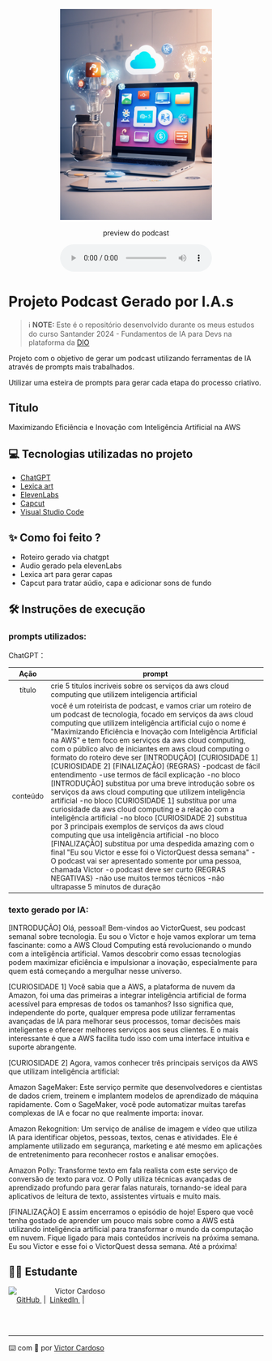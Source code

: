 <p align="center">
<img 
    src="./assets/image/cloudcomputingAi.png"
    width="300"
/>
</p>

<p align="center">
    preview do podcast
</p>

<div align="center">
    <audio src="assets/audio/elevenlabs_audio.mp3" controls title="Podcast editado"></audio>
</div>

# Projeto Podcast Gerado por I.A.s

 > ℹ️ **NOTE:** Este é o repositório desenvolvido durante os meus estudos do curso Santander 2024 - Fundamentos de IA para Devs na plataforma da [DIO](https://dio.me)

Projeto com o objetivo de gerar um podcast utilizando ferramentas de IA através de prompts mais trabalhados.

Utilizar uma esteira de prompts para gerar cada etapa do processo criativo.

## Titulo
Maximizando Eficiência e Inovação com Inteligência Artificial na AWS

## 💻 Tecnologias utilizadas no projeto

- [ChatGPT](https://chat.openai.com/) 
- [Lexica art](https://lexica.art/)
- [ElevenLabs](https://beta.elevenlabs.io/)
- [Capcut](https://www.capcut.com/pt-br/)
- [Visual Studio Code](https://code.visualstudio.com/)

## ✨ Como foi feito ?

- Roteiro gerado via chatgpt
- Audio gerado pela elevenLabs
- Lexica art para gerar capas
- Capcut para tratar aúdio, capa e adicionar sons de fundo

## 🛠️ Instruções de execução

### prompts utilizados: 

ChatGPT：

|   Ação   | prompt                                                                                                                                                                                                                                                                         |
| :------: | ------------------------------------------------------------------------------------------------------------------------------------------------------------------------------------------------------------------------------------------------------------------------------ |
|  título  | crie 5 titulos incriveis sobre os serviços da aws cloud computing que utilizem inteligencia artificial                                                                                                                                                                                                    |
| conteúdo | você é um roteirista de podcast, e vamos criar um roteiro de um podcast de tecnologia, focado em serviços da aws cloud computing que utilizem inteligência artificial cujo o nome é "Maximizando Eficiência e Inovação com Inteligência Artificial na AWS" e tem foco em serviços da aws cloud computing, com o público alvo de iniciantes em aws cloud computing o formato do roteiro deve ser [INTRODUÇÃO] [CURIOSIDADE 1] [CURIOSIDADE 2] [FINALIZAÇÃO] {REGRAS} -podcast de fácil entendimento -use termos de fácil explicação -no bloco [INTRODUÇÃO] substitua por uma breve introdução sobre os serviços da aws cloud computing que utilizem inteligência artificial -no bloco [CURIOSIDADE 1] substitua por uma curiosidade da aws cloud computing e a relação com a inteligência artificial -no bloco [CURIOSIDADE 2] substitua por 3 principais exemplos de serviços da aws cloud computing que usa inteligência artificial -no bloco [FINALIZAÇÃO] substitua por uma despedida amazing com o final "Eu sou Victor e esse foi o VictorQuest dessa semana" -O podcast vai ser apresentado somente por uma pessoa, chamada Victor -o podcast deve ser curto {REGRAS NEGATIVAS} -não use muitos termos técnicos -não ultrapasse 5 minutos de duração |

### texto gerado por IA:

[INTRODUÇÃO]
Olá, pessoal! Bem-vindos ao VictorQuest, seu podcast semanal sobre tecnologia. Eu sou o Victor e hoje vamos explorar um tema fascinante: como a AWS Cloud Computing está revolucionando o mundo com a inteligência artificial. Vamos descobrir como essas tecnologias podem maximizar eficiência e impulsionar a inovação, especialmente para quem está começando a mergulhar nesse universo.

[CURIOSIDADE 1]
Você sabia que a AWS, a plataforma de nuvem da Amazon, foi uma das primeiras a integrar inteligência artificial de forma acessível para empresas de todos os tamanhos? Isso significa que, independente do porte, qualquer empresa pode utilizar ferramentas avançadas de IA para melhorar seus processos, tomar decisões mais inteligentes e oferecer melhores serviços aos seus clientes. E o mais interessante é que a AWS facilita tudo isso com uma interface intuitiva e suporte abrangente.

[CURIOSIDADE 2]
Agora, vamos conhecer três principais serviços da AWS que utilizam inteligência artificial:

Amazon SageMaker: Este serviço permite que desenvolvedores e cientistas de dados criem, treinem e implantem modelos de aprendizado de máquina rapidamente. Com o SageMaker, você pode automatizar muitas tarefas complexas de IA e focar no que realmente importa: inovar.

Amazon Rekognition: Um serviço de análise de imagem e vídeo que utiliza IA para identificar objetos, pessoas, textos, cenas e atividades. Ele é amplamente utilizado em segurança, marketing e até mesmo em aplicações de entretenimento para reconhecer rostos e analisar emoções.

Amazon Polly: Transforme texto em fala realista com este serviço de conversão de texto para voz. O Polly utiliza técnicas avançadas de aprendizado profundo para gerar falas naturais, tornando-se ideal para aplicativos de leitura de texto, assistentes virtuais e muito mais.

[FINALIZAÇÃO]
E assim encerramos o episódio de hoje! Espero que você tenha gostado de aprender um pouco mais sobre como a AWS está utilizando inteligência artificial para transformar o mundo da computação em nuvem. Fique ligado para mais conteúdos incríveis na próxima semana. Eu sou Victor e esse foi o VictorQuest dessa semana. Até a próxima!

## 👨‍💻 Estudante

<p>
    <img 
      align=left 
      margin=10 
      width=80 
      src="https://github.com/VictorSamuraiWol.png"
    />
    <p>&nbsp&nbsp&nbspVictor Cardoso<br>
    &nbsp&nbsp&nbsp
    <a 
        href="https://github.com/VictorSamuraiWol">
        GitHub
    </a>
    &nbsp;|&nbsp;
    <a 
        href="https://www.linkedin.com/in/victor-cardoso-cloud-front/">
        LinkedIn
    </a>
    &nbsp;|&nbsp;
    </p>
</p>
<br/><br/>

---

⌨️ com 💚 por [Victor Cardoso](https://github.com/VictorSamuraiWol)